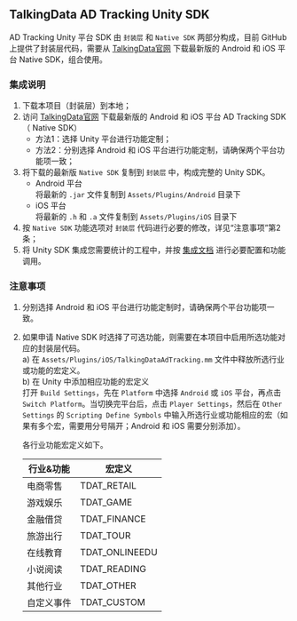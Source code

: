 ## TalkingData AD Tracking Unity SDK
AD Tracking Unity 平台 SDK 由 `封装层` 和 `Native SDK` 两部分构成，目前 GitHub 上提供了封装层代码，需要从 [TalkingData官网](https://www.talkingdata.com/spa/sdk/#/config) 下载最新版的 Android 和 iOS 平台 Native SDK，组合使用。

### 集成说明
1. 下载本项目（封装层）到本地；  
2. 访问 [TalkingData官网](https://www.talkingdata.com/spa/sdk/#/config) 下载最新版的 Android 和 iOS 平台 AD Tracking SDK（ Native SDK）
	- 方法1：选择 Unity 平台进行功能定制；
	- 方法2：分别选择 Android 和 iOS 平台进行功能定制，请确保两个平台功能项一致；  
3. 将下载的最新版 `Native SDK` 复制到 `封装层` 中，构成完整的 Unity SDK。  
	- Android 平台  
	将最新的 `.jar` 文件复制到 `Assets/Plugins/Android` 目录下
	- iOS 平台  
	将最新的 `.h` 和 `.a` 文件复制到 `Assets/Plugins/iOS` 目录下
4. 按 `Native SDK` 功能选项对 `封装层` 代码进行必要的修改，详见“注意事项”第2条；
5. 将 Unity SDK 集成您需要统计的工程中，并按 [集成文档](http://doc.talkingdata.com/posts/287) 进行必要配置和功能调用。

### 注意事项
1. 分别选择 Android 和 iOS 平台进行功能定制时，请确保两个平台功能项一致。
2. 如果申请 Native SDK 时选择了可选功能，则需要在本项目中启用所选功能对应的封装层代码。  
	a) 在 `Assets/Plugins/iOS/TalkingDataAdTracking.mm` 文件中释放所选行业或功能的宏定义。  
	b) 在 Unity 中添加相应功能的宏定义  
	打开 `Build Settings`，先在 `Platform` 中选择 `Android` 或 `iOS` 平台，再点击 `Switch Platform`。当切换完平台后，点击 `Player Settings`，然后在 `Other Settings` 的 `Scripting Define Symbols` 中输入所选行业或功能相应的宏（如果有多个宏，需要用分号隔开；Android 和 iOS 需要分别添加）。
	
	各行业功能宏定义如下。
	
	| 行业&功能  | 宏定义         |
	| ---------- | -------------- |
	| 电商零售   | TDAT_RETAIL    |
	| 游戏娱乐   | TDAT_GAME      |
	| 金融借贷   | TDAT_FINANCE   |
	| 旅游出行   | TDAT_TOUR      |
	| 在线教育   | TDAT_ONLINEEDU |
	| 小说阅读   | TDAT_READING   |
	| 其他行业   | TDAT_OTHER     |
	| 自定义事件 | TDAT_CUSTOM    |
